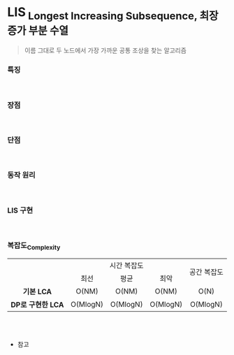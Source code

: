 # LIS<sub> Longest Increasing Subsequence, 최장 증가 부분 수열</sub>

> 이름 그대로 두 노드에서 가장 가까운 공통 조상을 찾는 알고리즘


### 특징

</br>

### 장점

</br>

### 단점

</br>

### 동작 원리

</br>

### LIS 구현


</br>

### 복잡도<sub>Complexity</sub>
<table style="text-align:center">
  <tr>
    <td ></td>
    <td colspan="3">시간 복잡도</td>
    <td rowspan="2">공간 복잡도</td>
  </tr>
  <tr>
    <td></td>
    <td >최선</td>
    <td>평균</td>
    <td>최악</td>
  </tr>
  <tr>
    <td><b>기본 LCA</b></td>
    <td>O(NM)</td>
    <td>O(NM)</td>
    <td>O(NM)</td>
    <td>O(N)</td>
  </tr>
    <tr>
    <td><b>DP로 구현한 LCA</b></td>
    <td>O(MlogN)</td>
    <td>O(MlogN)</td>
    <td>O(MlogN)</td> 
    <td>O(MlogN)</td>
  </tr>
</table>


</br>
</br>

- 참고
